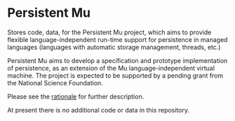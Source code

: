 # Persistent Mu

Stores code, data, for the Persistent Mu project, which aims to provide flexible language-independent run-time support for persistence in managed languages (languages with automatic storage management, threads, etc.)

Persistent Mu aims to develop a specification and prototype implementation of persistence, as an extension of the Mu language-independent virtual machine.  The project is expected to be supported by a pending grant from the National Science Foundation.

Please see the [rationale](https://github.com/umass-moss-lab/persistent-mu/blob/master/RATIONALE.md) for further description.

At present there is no additional code or data in this repository.
